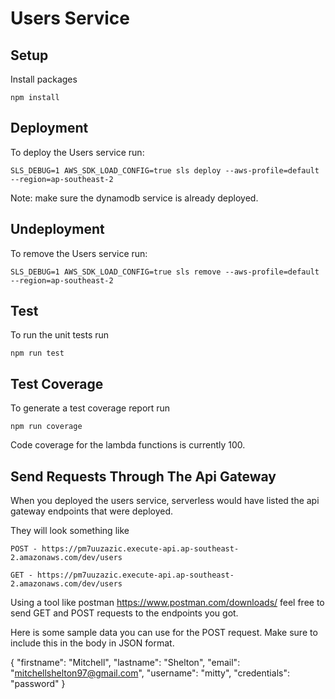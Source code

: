 # Users Service

## Setup

Install packages

`npm install`

## Deployment

To deploy the Users service run:

`SLS_DEBUG=1 AWS_SDK_LOAD_CONFIG=true sls deploy --aws-profile=default --region=ap-southeast-2`

Note: make sure the dynamodb service is already deployed.

## Undeployment

To remove the Users service run:

`SLS_DEBUG=1 AWS_SDK_LOAD_CONFIG=true sls remove --aws-profile=default --region=ap-southeast-2`

## Test

To run the unit tests run

`npm run test`

## Test Coverage

To generate a test coverage report run

`npm run coverage`

Code coverage for the lambda functions is currently 100.

## Send Requests Through The Api Gateway

When you deployed the users service, serverless would have listed the api gateway endpoints
that were deployed.

They will look something like

`POST - https://pm7uuzazic.execute-api.ap-southeast-2.amazonaws.com/dev/users`

`GET - https://pm7uuzazic.execute-api.ap-southeast-2.amazonaws.com/dev/users`


Using a tool like postman https://www.postman.com/downloads/ feel free to send GET and POST requests to the endpoints you got. 

Here is some sample data you can use for the POST request. Make sure to include this in the body in JSON format.

{
    "firstname": "Mitchell",
    "lastname": "Shelton",
    "email": "mitchellshelton97@gmail.com",
    "username": "mitty",
    "credentials": "password"
}

